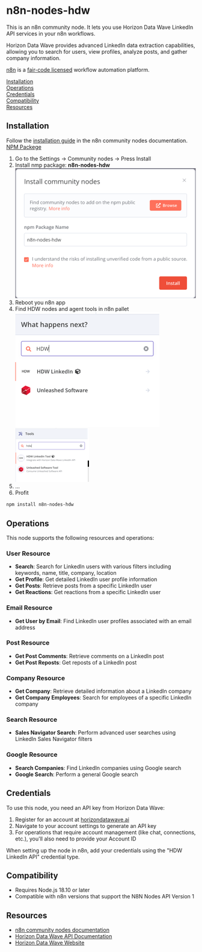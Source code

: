 # n8n-nodes-hdw

This is an n8n community node. It lets you use Horizon Data Wave LinkedIn API services in your n8n workflows.

Horizon Data Wave provides advanced LinkedIn data extraction capabilities, allowing you to search for users, view profiles, analyze posts, and gather company information.

[n8n](https://n8n.io/) is a [fair-code licensed](https://docs.n8n.io/reference/license/) workflow automation platform.

[Installation](#installation)  
[Operations](#operations)  
[Credentials](#credentials)  
[Compatibility](#compatibility)  
[Resources](#resources)  

## Installation

Follow the [installation guide](https://docs.n8n.io/integrations/community-nodes/installation/) in the n8n community nodes documentation.
[NPM Packege](https://www.npmjs.com/package/n8n-nodes-hdw)
1. Go to the Settings -> Community nodes -> Press Install
2. Install nmp package: **n8n-nodes-hdw**
![img.png](img/img.png)
3. Reboot you n8n app
4. Find HDW nodes and agent tools in n8n pallet
![img_1.png](img/img_1.png)
![img_2.png](img/img_2.png)
5. ...
6. Profit 

```bash
npm install n8n-nodes-hdw
```

## Operations

This node supports the following resources and operations:

### User Resource
- **Search**: Search for LinkedIn users with various filters including keywords, name, title, company, location
- **Get Profile**: Get detailed LinkedIn user profile information
- **Get Posts**: Retrieve posts from a specific LinkedIn user
- **Get Reactions**: Get reactions from a specific LinkedIn user

### Email Resource
- **Get User by Email**: Find LinkedIn user profiles associated with an email address

### Post Resource
- **Get Post Comments**: Retrieve comments on a LinkedIn post
- **Get Post Reposts**: Get reposts of a LinkedIn post

### Company Resource
- **Get Company**: Retrieve detailed information about a LinkedIn company
- **Get Company Employees**: Search for employees of a specific LinkedIn company

### Search Resource
- **Sales Navigator Search**: Perform advanced user searches using LinkedIn Sales Navigator filters

### Google Resource
- **Search Companies**: Find LinkedIn companies using Google search
- **Google Search**: Perform a general Google search

## Credentials

To use this node, you need an API key from Horizon Data Wave:

1. Register for an account at [horizondatawave.ai](https://app.horizondatawave.ai/)
2. Navigate to your account settings to generate an API key
3. For operations that require account management (like chat, connections, etc.), you'll also need to provide your Account ID

When setting up the node in n8n, add your credentials using the "HDW LinkedIn API" credential type.

## Compatibility

- Requires Node.js 18.10 or later
- Compatible with n8n versions that support the N8N Nodes API Version 1

## Resources

* [n8n community nodes documentation](https://docs.n8n.io/integrations/community-nodes/)
* [Horizon Data Wave API Documentation](https://horizondatawave.ai/redoc)
* [Horizon Data Wave Website](https://horizondatawave.ai)
